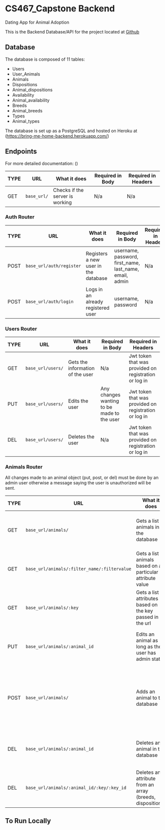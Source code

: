 # CS467_Capstone Backend
Dating App for Animal Adoption

This is the Backend Database/API for the project located at [Github](https://github.com/jennresado/CS467_Capstone)

## Database 
The database is composed of 11 tables:
* Users
* User_Animals
* Animals
* Dispositions 
* Animal_dispositions
* Availability
* Animal_availability
* Breeds
* Animal_breeds
* Types
* Animal_types

The database is set up as a PostgreSQL and hosted on Heroku at (https://bring-me-home-backend.herokuapp.com/)

## Endpoints 
For more detailed documentation: ()

| TYPE | URL | What it does | Required in Body | Required in Headers |
|-----| -----|------------ | ---------------- | ------------------- |
| GET | `base_url/` | Checks if the server is working | N/a | N/a 

### Auth Router
| TYPE | URL | What it does | Required in Body | Required in Headers |
|-----| -----|------------ | ---------------- | ------------------- |
| POST | `base_url/auth/register` | Registers a new user in the database | username, password, first_name, last_name, email, admin | N/a | 
| POST | `base_url/auth/login` | Logs in an already registered user | username, password | N/a 

### Users Router
| TYPE | URL | What it does | Required in Body | Required in Headers |
|-----| -----|------------ | ---------------- | ------------------- |
| GET | `base_url/users/` | Gets the information of the user | N/a | Jwt token that was provided on registration or log in | 
| PUT | `base_url/users/` | Edits the user | Any changes wanting to be made to the user | Jwt token that was provided on registration or log in| 
| DEL |  `base_url/users/` | Deletes the user | N/a | Jwt token that was provided on registration or log in|

### Animals Router
All changes made to an animal object (put, post, or del) must be done by an admin user otherwise a message saying the user is unauthorized will be sent. 

| TYPE | URL | What it does | Required in Body | Required in Headers |
|-----| -----|------------ | ---------------- | ------------------- |
| GET | `base_url/animals/` | Gets a list of animals in the database | N/a | Jwt token that was provided on registration or log in|
| GET | `base_url/animals/:filter_name/:filtervalue` | Gets a list of animals based on a particular attribute value | N/a | Jwt token that was provided on registration or log in|
| GET | `base_url/animals/:key` | Gets a list of attributes based on the key passed in the url| N/a | Jwt token that was provided on registration or log in|
| PUT | `base_url/animals/:animal_id` | Edits an animal as long as the user has admin status |  Any changes wanting to be made to the animal | Jwt token that was provided on registration or log in|
| POST | `base_url/animals/` | Adds an animal to the database | pic, description, array of dispositions, type, array of breeds, availability, date_created and news_item | Jwt token that was provided on registration or log in|
| DEL | `base_url/animals/:animal_id` | Deletes an animal in the database | N/a | Jwt token that was provided on registration or log in|
| DEL | `base_url/animals/:animal_id/:key/:key_id` | Deletes an attribute from an array (breeds, dispositions) | N/a | Jwt token that was provided on registration or log in|

## To Run Locally 